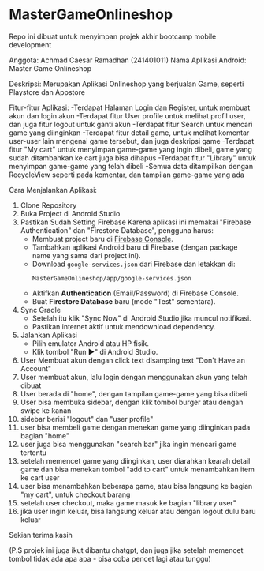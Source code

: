 # MasterGameOnlineshop
Repo ini dibuat untuk menyimpan projek akhir bootcamp mobile development

Anggota: Achmad Caesar Ramadhan (241401011)
Nama Aplikasi Android: Master Game Onlineshop

Deskripsi:
Merupakan Aplikasi Onlineshop yang berjualan Game, seperti Playstore dan Appstore


Fitur-fitur Aplikasi:
-Terdapat Halaman Login dan Register, untuk membuat akun dan login akun 
-Terdapat fitur User profile untuk melihat profil user, dan juga fitur logout untuk ganti akun
-Terdapat fitur Search untuk mencari game yang diinginkan
-Terdapat fitur detail game, untuk melihat komentar user-user lain mengenai game tersebut, dan juga deskripsi game 
-Terdapat fitur "My cart" untuk menyimpan game-game yang ingin dibeli, game yang sudah ditambahkan ke cart juga bisa dihapus
-Terdapat fitur "Library" untuk menyimpan game-game yang telah dibeli
-Semua data ditampilkan dengan RecycleView seperti pada komentar, dan tampilan game-game yang ada


Cara Menjalankan Aplikasi:
1. Clone Repository
2. Buka Project di Android Studio
3. Pastikan Sudah Setting Firebase
   Karena aplikasi ini memakai "Firebase Authentication" dan "Firestore Database", pengguna harus:
   - Membuat project baru di [Firebase Console](https://console.firebase.google.com/).
   - Tambahkan aplikasi Android baru di Firebase (dengan package name yang sama dari project ini).
   - Download `google-services.json` dari Firebase dan letakkan di:
     ```
     MasterGameOnlineshop/app/google-services.json
     ```
   - Aktifkan **Authentication** (Email/Password) di Firebase Console.
   - Buat **Firestore Database** baru (mode "Test" sementara).
4. Sync Gradle
   - Setelah itu klik "Sync Now" di Android Studio jika muncul notifikasi.
   - Pastikan internet aktif untuk mendownload dependency.
5. Jalankan Aplikasi
   - Pilih emulator Android atau HP fisik.
   - Klik tombol "Run ▶️" di Android Studio.
6. User Membuat akun dengan click text disamping text "Don't Have an Account"
7. User membuat akun, lalu login dengan menggunakan akun yang telah dibuat
8. User berada di "home", dengan tampilan game-game yang bisa dibeli
9. User bisa membuka sidebar, dengan klik tombol burger atau dengan swipe ke kanan
10. sidebar berisi "logout" dan "user profile"
11. user bisa membeli game dengan menekan game yang diinginkan pada bagian "home"
12. user juga bisa menggunakan "search bar" jika ingin mencari game tertentu
13. setelah memencet game yang diinginkan, user diarahkan kearah detail game dan bisa menekan tombol "add to cart" untuk menambahkan item ke cart user
14. user bisa menambahkan beberapa game, atau bisa langsung ke bagian "my cart", untuk checkout barang
15. setelah user checkout, maka game masuk ke bagian "library user"
16. jika user ingin keluar, bisa langsung keluar atau dengan logout dulu baru keluar


Sekian terima kasih

(P.S projek ini juga ikut dibantu chatgpt, dan juga jika setelah memencet tombol tidak ada apa apa - bisa coba pencet lagi atau tunggu)
